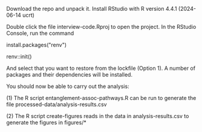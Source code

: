 Download the repo and unpack it. Install RStudio with R version 4.4.1 (2024-06-14 ucrt)

Double click the file interview-code.Rproj to open the project. In the RStudio Console, run the command 

install.packages("renv")

renv::init()

And select that you want to restore from the lockfile (Option 1). A number of packages and their dependencies will be installed. 

You should now be able to carry out the analysis:

(1) The R script entanglement-assoc-pathways.R can be run to generate the file processed-data/analysis-results.csv

(2) The R script create-figures reads in the data in analysis-results.csv to generate the figures in figures/*
